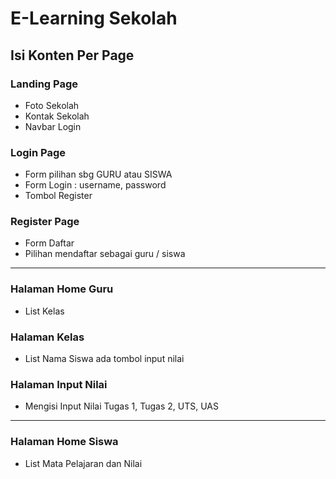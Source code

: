 # E-Learning Sekolah
## Isi Konten Per Page
### Landing Page
* Foto Sekolah
* Kontak Sekolah
* Navbar Login
### Login Page
* Form pilihan sbg GURU atau SISWA
* Form Login : username, password
* Tombol Register
### Register Page
* Form Daftar
* Pilihan mendaftar sebagai guru / siswa
------------------------------------------------------------------------
### Halaman Home Guru
* List Kelas
### Halaman Kelas
* List Nama Siswa ada tombol input nilai
### Halaman Input Nilai
* Mengisi Input Nilai Tugas 1, Tugas 2, UTS, UAS
--------------------------------------------------------------------------
### Halaman Home Siswa
* List Mata Pelajaran dan Nilai

